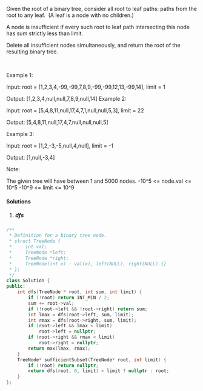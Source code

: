 Given the root of a binary tree, consider all root to leaf paths: paths from the root to any leaf.  (A leaf is a node with no children.)

A node is insufficient if every such root to leaf path intersecting this node has sum strictly less than limit.

Delete all insufficient nodes simultaneously, and return the root of the resulting binary tree.

 

Example 1:


Input: root = [1,2,3,4,-99,-99,7,8,9,-99,-99,12,13,-99,14], limit = 1

Output: [1,2,3,4,null,null,7,8,9,null,14]
Example 2:


Input: root = [5,4,8,11,null,17,4,7,1,null,null,5,3], limit = 22

Output: [5,4,8,11,null,17,4,7,null,null,null,5]
 

Example 3:


Input: root = [1,2,-3,-5,null,4,null], limit = -1

Output: [1,null,-3,4]
 

Note:

The given tree will have between 1 and 5000 nodes.
-10^5 <= node.val <= 10^5
-10^9 <= limit <= 10^9

#### Solutions

1. ##### dfs

```c++
/**
 * Definition for a binary tree node.
 * struct TreeNode {
 *     int val;
 *     TreeNode *left;
 *     TreeNode *right;
 *     TreeNode(int x) : val(x), left(NULL), right(NULL) {}
 * };
 */
class Solution {
public:
    int dfs(TreeNode * root, int sum, int limit) {
        if (!root) return INT_MIN / 2;
        sum += root->val;
        if (!root->left && !root->right) return sum;
        int lmax = dfs(root->left, sum, limit);
        int rmax = dfs(root->right, sum, limit);
        if (root->left && lmax < limit)
            root->left = nullptr;
        if (root->right && rmax < limit)
            root->right = nullptr;
        return max(lmax, rmax);
    }
    TreeNode* sufficientSubset(TreeNode* root, int limit) {
        if (!root) return nullptr;
        return dfs(root, 0, limit) < limit ? nullptr : root;
    }
};
```